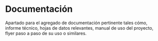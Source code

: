 # Documentación 

Apartado para el agregado de documentación pertinente tales cómo, informe técnico, hojas de datos relevantes, manual de uso del proyecto, flyer paso a paso de su uso o similares.